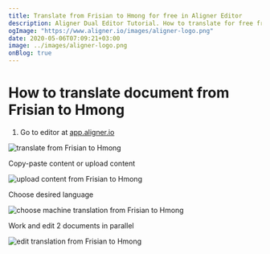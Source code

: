 ```yaml
---
title: Translate from Frisian to Hmong for free in Aligner Editor
description: Aligner Dual Editor Tutorial. How to translate for free from Frisian to Hmong. Aligner is multilingual document management platform. 
ogImage: "https://www.aligner.io/images/aligner-logo.png"
date: 2020-05-06T07:09:21+03:00
image: ../images/aligner-logo.png
onBlog: true
---
```


# How to translate document from Frisian to Hmong

1. Go to editor at [app.aligner.io](https://app.aligner.io "Aligner App web page")

![translate from Frisian to Hmong](../aligner-blank-editor.png "translate from Frisian to Hmong")

Copy-paste content or upload content

![upload content from Frisian to Hmong](../aligner-uploaded-document.png "upload content from Frisian to Hmong")

Choose desired language

![choose machine translation from Frisian to Hmong](../aligner-language-dropdown.png "choose machine translation from Frisian to Hmong")

Work and edit 2 documents in parallel

![edit translation from Frisian to Hmong](../aligner-double-sitded-editor.png "edit translation from Frisian to Hmong")

